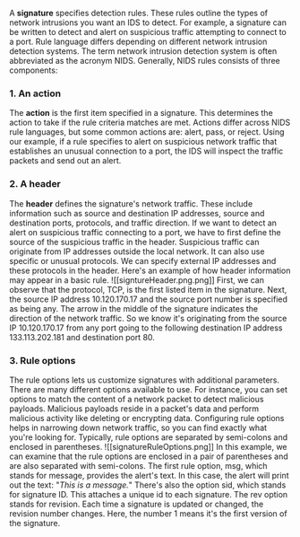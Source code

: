 A **signature** specifies detection rules. These rules outline the types of network intrusions you want an IDS to detect. For example, a signature can be written to detect and alert on suspicious traffic attempting to connect to a port. Rule language differs depending on different network intrusion detection systems. The term network intrusion detection system
is often abbreviated as the acronym NIDS. Generally, NIDS rules consists of three  components:
### 1. An action
The **action** is the first item specified in a signature. This determines the action to take if the rule criteria matches are met. Actions differ across NIDS rule languages, but some common actions are: alert, pass, or reject. Using our example, if a rule specifies to alert on suspicious network traffic that establishes an unusual connection to a port, the IDS will inspect the traffic packets and send out an alert.

### 2. A header
The **header** defines the signature's network traffic. These include information such as
source and destination IP addresses, source and destination ports, protocols, and traffic direction. If we want to detect an alert on suspicious traffic connecting to a port, we have to first define the source of the suspicious traffic in the header. Suspicious traffic can originate from IP addresses outside the local network. It can also use specific or unusual protocols.
We can specify external IP addresses and these protocols in the header. Here's an example of how header information may appear in a basic rule.
![[signtureHeader.png.png]]
First, we can observe that the protocol, TCP, is the first listed item in the signature. 
Next, the source IP address 10.120.170.17 and the source port number is specified as being any.
The arrow in the middle of the signature indicates the direction of the network traffic.
So we know it's originating from the source IP 10.120.170.17 from any port going to the following destination IP address 133.113.202.181 and destination port 80.
### 3. Rule options
The rule options lets us customize signatures with additional parameters. There are many different options available to use. For instance, you can set options to match the content of a network packet to detect malicious payloads. Malicious payloads reside in a packet's data and perform malicious activity like deleting or encrypting data. Configuring rule options helps
in narrowing down network traffic, so you can find exactly what you're looking for. Typically, rule options are separated by semi-colons and enclosed in parentheses.
![[signatureRuleOptions.png]]
In this example, we can examine that the rule options are enclosed in a pair of parentheses and are also separated with semi-colons. The first rule option, msg, which stands for  message, provides the alert's text. In this case, the alert will print out the text: "*This is a message.*" There's also the option sid, which stands for signature ID. This attaches a unique id to each signature. The rev option stands for revision. Each time a signature is updated or changed, the revision number changes. Here, the number 1 means it's the first version of the signature. 